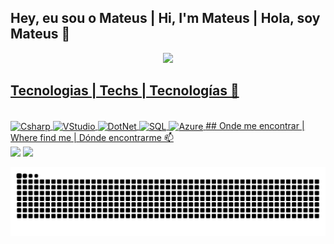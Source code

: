 ## Hey, eu sou o Mateus | Hi, I'm Mateus | Hola, soy Mateus 🤙

<div align="center">
  <a href="https://github.com/omateusteles">
  <img height="180em" src="https://github-readme-stats.vercel.app/api?username=omateusteles&show_icons=true&theme=dark&include_all_commits=true&count_private=true"/>
<!--   
  <img width="500em"  align="top" src="https://github-readme-stats.vercel.app/api/top-langs/?username=omateusteles&layout=compact&langs_count=7&theme=dark"/>
-->
</div>
  
## Tecnologias | Techs | Tecnologías 📱
  
<div style="display: inline_block"><br>
  <img align="center" alt="Csharp" height="30" width="40" src="https://cdn.jsdelivr.net/gh/devicons/devicon/icons/csharp/csharp-original.svg">
  <img align="center" alt="VStudio" height="30" width="40" src="https://cdn.jsdelivr.net/gh/devicons/devicon/icons/visualstudio/visualstudio-plain.svg">
  <img align="center" alt="DotNet" height="30" width="40" src="https://cdn.jsdelivr.net/gh/devicons/devicon/icons/dot-net/dot-net-plain.svg">
  <img align="center" alt="SQL" height="30" width="40" src="https://cdn.jsdelivr.net/gh/devicons/devicon/icons/microsoftsqlserver/microsoftsqlserver-plain.svg">
  <img align="center" alt="Azure" height="30" width="40" src="https://cdn.jsdelivr.net/gh/devicons/devicon/icons/azure/azure-original.svg">
<!--
  <img align="center" alt="Js" height="30" width="40" src="https://cdn.jsdelivr.net/gh/devicons/devicon/icons/javascript/javascript-original.svg">
  <img align="center" alt="HTML" height="30" width="40" src="https://cdn.jsdelivr.net/gh/devicons/devicon/icons/html5/html5-original.svg">
  <img align="center" alt="CSS" height="30" width="40" src="https://cdn.jsdelivr.net/gh/devicons/devicon/icons/css3/css3-original.svg">
</div>
-->  
## Onde me encontrar | Where find me | Dónde encontrarme 📫
 
<div> 
  <a href="mailto:mateustelescatarino@gmail.com"><img src="https://img.shields.io/badge/-Gmail-%23333?style=for-the-badge&logo=gmail&logoColor=white" target="_blank"></a>
  <a href="https://www.linkedin.com/in/omateusteles" target="_blank"><img src="https://img.shields.io/badge/-LinkedIn-%230077B5?style=for-the-badge&logo=linkedin&logoColor=white" target="_blank"></a> 
 
  ![Snake animation](https://github.com/omateusteles/omateusteles/blob/output/github-contribution-grid-snake.svg)
 
</div>
